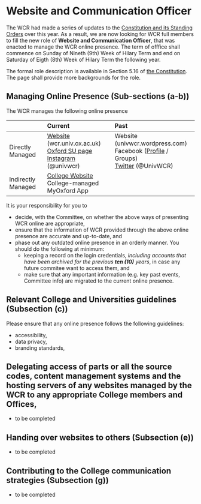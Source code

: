 # Website and Communication Officer
The WCR had made a series of updates to the [Constitution and its Standing Orders](https://univox-students.github.io/constitution) over this year. As a result, we are now looking for WCR full members to fill the new role of **Website and Communication Officer**, that was enacted to manage the WCR online presence. The term of offfice shall commence on Sunday of Nineth (9th) Week of Hilary Term and end on Saturday of Eigth (8th) Week of Hilary Term the following year.

The formal role description is available in Section 5.16 of [the Constitution](https://univox-students.github.io/constitution). The page shall provide more backgrounds for the role.

## Managing Online Presence (Sub-sections (a-b))
The WCR manages the following online presence

|     | Current | Past |
| :-- | :--     | :--  |
| Directly Managed | [Website](https://wcr.univ.ox.ac.uk) (wcr.univ.ox.ac.uk) <br/> [Oxford SU page](https://www.oxfordsu.org/organisation/6467/) <br/> [Instagram](https://www.instagram.com/univwcr/) (@univwcr) | Website (univwcr.wordpress.com) <br/> Facebook ([Profile](https://www.facebook.com/univwcr) / Groups) <br/> [Twitter](https://twitter.com/UnivWCR) (@UnivWCR) |
| Indirectly Managed | [College Website](https://www.univ.ox.ac.uk/live-at-univ/the-weir-common-room/) <br/> College-managed MyOxford App | |

It is your responsibility for you to 

- decide, with the Committee, on whether the above ways of presenting WCR online are appropriate,
- ensure that the information of WCR provided through the above online presence are accurate and up-to-date, and
- phase out any outdated online presence in an orderly manner. You should do the following at minimum:
    - keeping a record on the login credentials, *including accounts that have been archived for the previous **ten (10)** years*, in case any future commitee want to access them, and
    - make sure that any important information (e.g. key past events, Committee info) are migrated to the current online presence.

## Relevant College and Universities guidelines (Subsection (c))
Please ensure that any online presence follows the following guidelines:

- accessibility, 
- data privacy,
- branding standards,

## Delegating access of parts or all the source codes, content management systems and the hosting servers of any websites managed by the WCR to any appropriate College members and Offices,

- to be completed

## Handing over websites to others (Subsection (e))

- to be completed

## Contributing to the College communication strategies (Subsection (g))

- to be completed